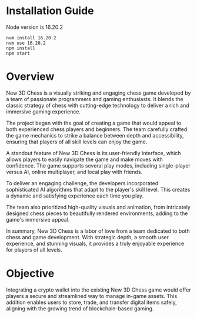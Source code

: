 # Installation Guide
Node version is 16.20.2
```
nvm install 16.20.2
nvm use 16.20.2
npm install
npm start
```
# Overview
New 3D Chess is a visually striking and engaging chess game developed by a team of passionate programmers and gaming enthusiasts. It blends the classic strategy of chess with cutting-edge technology to deliver a rich and immersive gaming experience.

The project began with the goal of creating a game that would appeal to both experienced chess players and beginners. The team carefully crafted the game mechanics to strike a balance between depth and accessibility, ensuring that players of all skill levels can enjoy the game.

A standout feature of New 3D Chess is its user-friendly interface, which allows players to easily navigate the game and make moves with confidence. The game supports several play modes, including single-player versus AI, online multiplayer, and local play with friends.

To deliver an engaging challenge, the developers incorporated sophisticated AI algorithms that adapt to the player's skill level. This creates a dynamic and satisfying experience each time you play.

The team also prioritized high-quality visuals and animation, from intricately designed chess pieces to beautifully rendered environments, adding to the game's immersive appeal.

In summary, New 3D Chess is a labor of love from a team dedicated to both chess and game development. With strategic depth, a smooth user experience, and stunning visuals, it provides a truly enjoyable experience for players of all levels.


# Objective
Integrating a crypto wallet into the existing New 3D Chess game would offer players a secure and streamlined way to manage in-game assets. This addition enables users to store, trade, and transfer digital items safely, aligning with the growing trend of blockchain-based gaming.